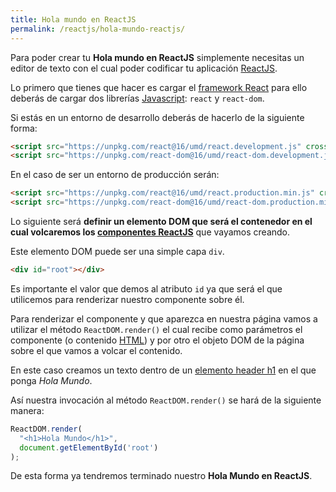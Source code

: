 ```yaml
---
title: Hola mundo en ReactJS
permalink: /reactjs/hola-mundo-reactjs/
---
```


Para poder crear tu **Hola mundo en ReactJS** simplemente necesitas un editor de texto con el cual poder codificar tu aplicación [ReactJS][ReactJS].

Lo primero que tienes que hacer es cargar el [framework React][ReactJS] para ello deberás de cargar dos librerías [Javascript][Javascript]: `react` y `react-dom`.

Si estás en un entorno de desarrollo deberás de hacerlo de la siguiente forma:

~~~html
<script src="https://unpkg.com/react@16/umd/react.development.js" crossorigin></script>
<script src="https://unpkg.com/react-dom@16/umd/react-dom.development.js" crossorigin></script>
~~~

En el caso de ser un entorno de producción serán:

~~~html
<script src="https://unpkg.com/react@16/umd/react.production.min.js" crossorigin></script>
<script src="https://unpkg.com/react-dom@16/umd/react-dom.production.min.js" crossorigin></script>
~~~

Lo siguiente será **definir un elemento DOM que será el contenedor en el cual volcaremos los [componentes ReactJS][ComponentesReactJS]** que vayamos creando.

Este elemento DOM puede ser una simple capa `div`.

~~~html
<div id="root"></div>
~~~

Es importante el valor que demos al atributo `id` ya que será el que utilicemos para renderizar nuestro componente sobre él.

Para renderizar el componente y que aparezca en nuestra página vamos a utilizar el método `ReactDOM.render()` el cual recibe como parámetros el componente (o contenido [HTML][HTML]) y por otro el objeto DOM de la página sobre el que vamos a volcar el contenido.

En este caso creamos un texto dentro de un [elemento header h1][h1] en el que ponga *Hola Mundo*.

Así nuestra invocación al método `ReactDOM.render()` se hará de la siguiente manera:

~~~javascript
ReactDOM.render(
  "<h1>Hola Mundo</h1>",
  document.getElementById('root')
);
~~~

De esta forma ya tendremos terminado nuestro **Hola Mundo en ReactJS**.

[ReactJS]: {{site.baseurl}}/reactjs/
[Javascript]: {{site.baseurl}}/javascript/
[HTML]: {{site.baseurl}}/html/
[ComponentesReactJS]: {{site.baseurl}}/reactjs/componentes-reactjs/
[h1]: {{site.baseurl}}/html/texto-basico-html/

